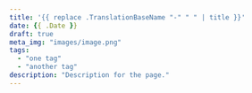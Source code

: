 ```yaml
---
title: '{{ replace .TranslationBaseName "-" " " | title }}'
date: {{ .Date }}
draft: true
meta_img: "images/image.png"
tags:
  - "one tag"
  - "another tag"
description: "Description for the page."
---
```

